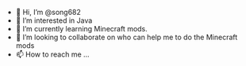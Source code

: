 - 👋 Hi, I’m @song682
- 👀 I’m interested in Java
- 🌱 I’m currently learning Minecraft mods.
- 💞️ I’m looking to collaborate on who can help me to do the Minecraft mods
- 📫 How to reach me ...

<!---
song682/song682 is a ✨ special ✨ repository because its `README.md` (this file) appears on your GitHub profile.
You can click the Preview link to take a look at your changes.
--->
